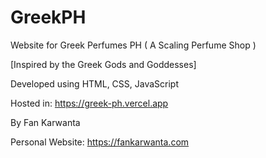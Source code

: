 # GreekPH
Website for Greek Perfumes PH ( A Scaling Perfume Shop )

[Inspired by the Greek Gods and Goddesses]

Developed using HTML, CSS, JavaScript

Hosted in: https://greek-ph.vercel.app

By Fan Karwanta 

Personal Website: https://fankarwanta.com
